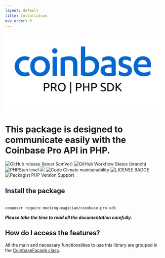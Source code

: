```yaml
---
layout: default
title: Installation
nav_order: 0
---
```


![Coinbase LOGO](assets/images/coinbase-pro-sdk-min.png "Coinbase LOGO")

# This package is designed to communicate easily with the Coinbase Pro API in PHP.

![GitHub release (latest SemVer)](https://img.shields.io/github/v/release/MockingMagician/coinbase-pro-sdk) ![GitHub Workflow Status (branch)](https://img.shields.io/github/workflow/status/MockingMagician/coinbase-pro-sdk/Testing%20suite/master?label=tests) ![PHPStan level](https://img.shields.io/badge/phpstan-level%207-success) ![](https://img.shields.io/badge/coverage-93%25-green) ![Code Climate maintainability](https://img.shields.io/codeclimate/maintainability-percentage/MockingMagician/coinbase-pro-sdk?label=code%20climate) ![LICENSE BADGE](https://img.shields.io/packagist/l/mocking-magician/coinbase-pro-sdk?color=blue) ![Packagist PHP Version Support](https://img.shields.io/packagist/php-v/mocking-magician/coinbase-pro-sdk) 

## Install the package

```bash

composer require mocking-magician/coinbase-pro-sdk

```

***Please take the time to read all the documentation carefully.***

## How do I access the features?

All the main and necessary functionalities to use this library are grouped in the [CoinbaseFacade class](coinbase-facade.html).

